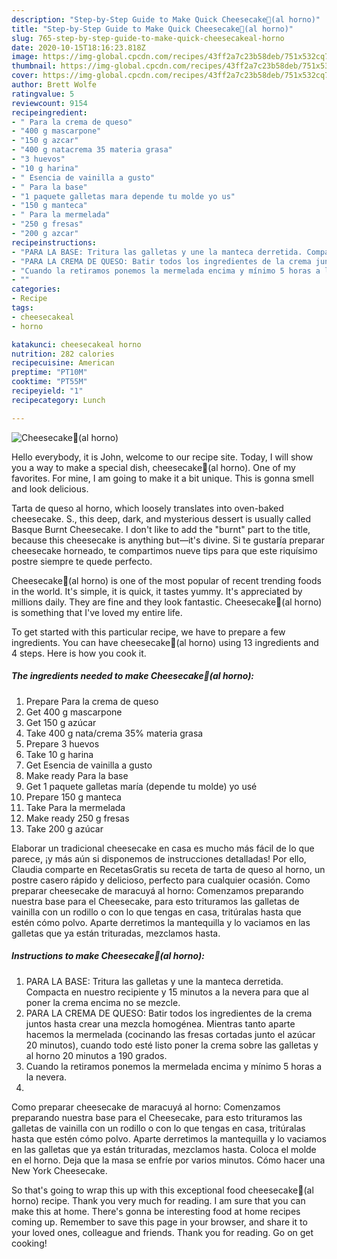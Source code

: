 ```yaml
---
description: "Step-by-Step Guide to Make Quick Cheesecake🍓(al horno)"
title: "Step-by-Step Guide to Make Quick Cheesecake🍓(al horno)"
slug: 765-step-by-step-guide-to-make-quick-cheesecakeal-horno
date: 2020-10-15T18:16:23.818Z
image: https://img-global.cpcdn.com/recipes/43ff2a7c23b58deb/751x532cq70/cheesecake🍓al-horno-foto-principal.jpg
thumbnail: https://img-global.cpcdn.com/recipes/43ff2a7c23b58deb/751x532cq70/cheesecake🍓al-horno-foto-principal.jpg
cover: https://img-global.cpcdn.com/recipes/43ff2a7c23b58deb/751x532cq70/cheesecake🍓al-horno-foto-principal.jpg
author: Brett Wolfe
ratingvalue: 5
reviewcount: 9154
recipeingredient:
- " Para la crema de queso"
- "400 g mascarpone"
- "150 g azcar"
- "400 g natacrema 35 materia grasa"
- "3 huevos"
- "10 g harina"
- " Esencia de vainilla a gusto"
- " Para la base"
- "1 paquete galletas mara depende tu molde yo us"
- "150 g manteca"
- " Para la mermelada"
- "250 g fresas"
- "200 g azcar"
recipeinstructions:
- "PARA LA BASE: Tritura las galletas y une la manteca derretida. Compacta en nuestro recipiente y 15 minutos a la nevera para que al poner la crema encima no se mezcle."
- "PARA LA CREMA DE QUESO: Batir todos los ingredientes de la crema juntos hasta crear una mezcla homogénea. Mientras tanto aparte hacemos la mermelada (cocinando las fresas cortadas junto el azúcar 20 minutos), cuando todo esté listo poner la crema sobre las galletas y al horno 20 minutos a 190 grados."
- "Cuando la retiramos ponemos la mermelada encima y mínimo 5 horas a la nevera."
- ""
categories:
- Recipe
tags:
- cheesecakeal
- horno

katakunci: cheesecakeal horno 
nutrition: 282 calories
recipecuisine: American
preptime: "PT10M"
cooktime: "PT55M"
recipeyield: "1"
recipecategory: Lunch

---
```



![Cheesecake🍓(al horno)](https://img-global.cpcdn.com/recipes/43ff2a7c23b58deb/751x532cq70/cheesecake🍓al-horno-foto-principal.jpg)

Hello everybody, it is John, welcome to our recipe site. Today, I will show you a way to make a special dish, cheesecake🍓(al horno). One of my favorites. For mine, I am going to make it a bit unique. This is gonna smell and look delicious.

Tarta de queso al horno, which loosely translates into oven-baked cheesecake. S., this deep, dark, and mysterious dessert is usually called Basque Burnt Cheesecake. I don&#39;t like to add the &#34;burnt&#34; part to the title, because this cheesecake is anything but—it&#39;s divine. Si te gustaría preparar cheesecake horneado, te compartimos nueve tips para que este riquísimo postre siempre te quede perfecto.

Cheesecake🍓(al horno) is one of the most popular of recent trending foods in the world. It's simple, it is quick, it tastes yummy. It's appreciated by millions daily. They are fine and they look fantastic. Cheesecake🍓(al horno) is something that I've loved my entire life.


To get started with this particular recipe, we have to prepare a few ingredients. You can have cheesecake🍓(al horno) using 13 ingredients and 4 steps. Here is how you cook it.

<!--inarticleads1-->

##### The ingredients needed to make Cheesecake🍓(al horno):

1. Prepare  Para la crema de queso
1. Get 400 g mascarpone
1. Get 150 g azúcar
1. Take 400 g nata/crema 35% materia grasa
1. Prepare 3 huevos
1. Take 10 g harina
1. Get  Esencia de vainilla a gusto
1. Make ready  Para la base
1. Get 1 paquete galletas maría (depende tu molde) yo usé
1. Prepare 150 g manteca
1. Take  Para la mermelada
1. Make ready 250 g fresas
1. Take 200 g azúcar


Elaborar un tradicional cheesecake en casa es mucho más fácil de lo que parece, ¡y más aún si disponemos de instrucciones detalladas! Por ello, Claudia comparte en RecetasGratis su receta de tarta de queso al horno, un postre casero rápido y delicioso, perfecto para cualquier ocasión. Como preparar cheesecake de maracuyá al horno: Comenzamos preparando nuestra base para el Cheesecake, para esto trituramos las galletas de vainilla con un rodillo o con lo que tengas en casa, tritúralas hasta que estén cómo polvo. Aparte derretimos la mantequilla y lo vaciamos en las galletas que ya están trituradas, mezclamos hasta. 

<!--inarticleads2-->

##### Instructions to make Cheesecake🍓(al horno):

1. PARA LA BASE: Tritura las galletas y une la manteca derretida. Compacta en nuestro recipiente y 15 minutos a la nevera para que al poner la crema encima no se mezcle.
1. PARA LA CREMA DE QUESO: Batir todos los ingredientes de la crema juntos hasta crear una mezcla homogénea. Mientras tanto aparte hacemos la mermelada (cocinando las fresas cortadas junto el azúcar 20 minutos), cuando todo esté listo poner la crema sobre las galletas y al horno 20 minutos a 190 grados.
1. Cuando la retiramos ponemos la mermelada encima y mínimo 5 horas a la nevera.
1. 


Como preparar cheesecake de maracuyá al horno: Comenzamos preparando nuestra base para el Cheesecake, para esto trituramos las galletas de vainilla con un rodillo o con lo que tengas en casa, tritúralas hasta que estén cómo polvo. Aparte derretimos la mantequilla y lo vaciamos en las galletas que ya están trituradas, mezclamos hasta. Coloca el molde en el horno. Deja que la masa se enfríe por varios minutos. Cómo hacer una New York Cheesecake. 

So that's going to wrap this up with this exceptional food cheesecake🍓(al horno) recipe. Thank you very much for reading. I am sure that you can make this at home. There's gonna be interesting food at home recipes coming up. Remember to save this page in your browser, and share it to your loved ones, colleague and friends. Thank you for reading. Go on get cooking!
